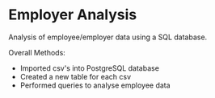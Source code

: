 # Employer Analysis

Analysis of employee/employer data using a SQL database. 

Overall Methods:
* Imported csv's into PostgreSQL database
* Created a new table for each csv
* Performed queries to analyse employee data


